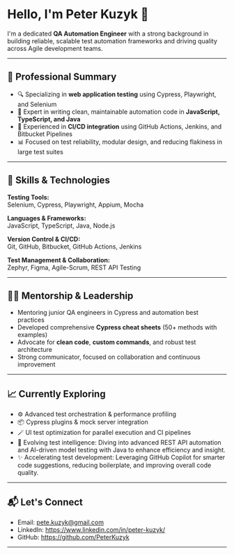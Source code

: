 # Hello, I'm Peter Kuzyk 👋

I'm a dedicated **QA Automation Engineer** with a strong background in building reliable, scalable test automation frameworks and driving quality across Agile development teams.

---

## 💼 Professional Summary

- 🔍 Specializing in **web application testing** using Cypress, Playwright, and Selenium
- 🧪 Expert in writing clean, maintainable automation code in **JavaScript, TypeScript, and Java**
- 🔄 Experienced in **CI/CD integration** using GitHub Actions, Jenkins, and Bitbucket Pipelines
- 📊 Focused on test reliability, modular design, and reducing flakiness in large test suites

---

## 🧠 Skills & Technologies

**Testing Tools:**  
Selenium, Cypress, Playwright, Appium, Mocha

**Languages & Frameworks:**  
JavaScript, TypeScript, Java, Node.js

**Version Control & CI/CD:**  
Git, GitHub, Bitbucket, GitHub Actions, Jenkins

**Test Management & Collaboration:**  
Zephyr, Figma, Agile-Scrum, REST API Testing

---

## 🧑‍🏫 Mentorship & Leadership

- Mentoring junior QA engineers in Cypress and automation best practices
- Developed comprehensive **Cypress cheat sheets** (50+ methods with examples)
- Advocate for **clean code**, **custom commands**, and robust test architecture
- Strong communicator, focused on collaboration and continuous improvement

---

## 📈 Currently Exploring

- ⚙️ Advanced test orchestration & performance profiling
- 📦 Cypress plugins & mock server integration
- 🪄 UI test optimization for parallel execution and CI pipelines
- 🤖 Evolving test intelligence: Diving into advanced REST API automation and AI-driven model testing with Java to enhance efficiency and insight.
- ✨ Accelerating test development: Leveraging GitHub Copilot for smarter code suggestions, reducing boilerplate, and improving overall code quality.


---

## 📬 Let's Connect
- Email: pete.kuzyk@gmail.com
- LinkedIn: https://www.linkedin.com/in/peter-kuzyk/
- GitHub: https://github.com/PeterKuzyk

---
